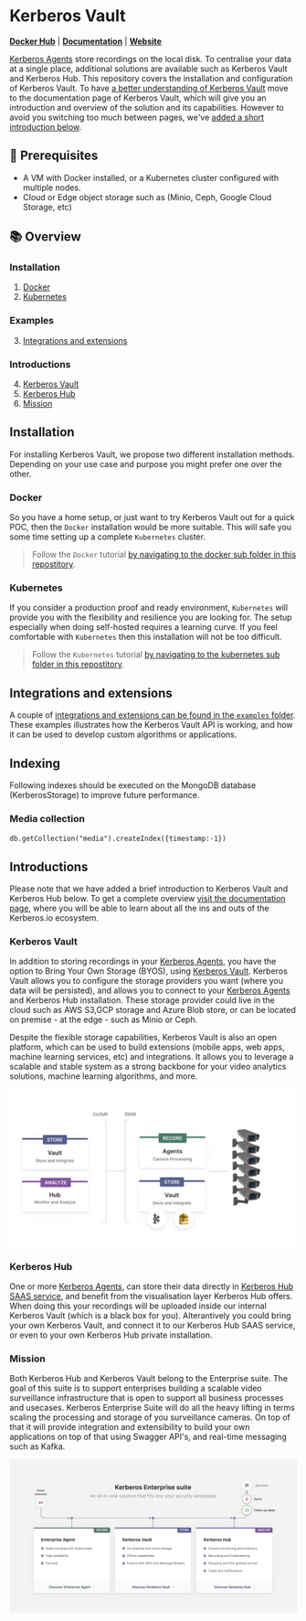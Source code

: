 # Kerberos Vault

[**Docker Hub**](https://hub.docker.com/r/kerberos/vault) | [**Documentation**](https://doc.kerberos.io/vault/first-things-first/) | [**Website**](https://kerberos.io) 

[Kerberos Agents](https://github.com/kerberos-io/agent) store recordings on the local disk. To centralise your data at a single place, additional solutions are available such as Kerberos Vault and Kerberos Hub. This repository covers the installation and configuration of Kerberos Vault. To have [a better understanding of Kerberos Vault](https://doc.kerberos.io/vault/first-things-first/) move to the documentation page of Kerberos Vault, which will give you an introduction and overview of the solution and its capabilities. However to avoid you switching too much between pages, we've [added a short introduction below](#introductions-1).

## :thinking: Prerequisites

* A VM with Docker installed, or a Kubernetes cluster configured with multiple nodes.
* Cloud or Edge object storage such as (Minio, Ceph, Google Cloud Storage, etc)

## :books: Overview

### Installation
1. [Docker](#docker)
2. [Kubernetes](#kubernetes)

### Examples
3. [Integrations and extensions](#integrations-and-extensions)
   
### Introductions
4. [Kerberos Vault](#kerberos-vault-1)
5. [Kerberos Hub](#kerberos-hub)
6. [Mission](#mission)
   
## Installation

For installing Kerberos Vault, we propose two different installation methods. Depending on your use case and purpose you might prefer one over the other.

### Docker

So you have a home setup, or just want to try Kerberos Vault out for a quick POC, then the `Docker` installation would be more suitable. This will safe you some time setting up a complete `Kubernetes` cluster.

> Follow the `Docker` tutorial [by navigating to the docker sub folder in this repostitory](docker/).

### Kubernetes

If you consider a production proof and ready environment, `Kubernetes` will provide you with the flexibility and resilience you are looking for. The setup especially when doing self-hosted requires a learning curve. If you feel comfortable with `Kubernetes` then this installation will not be too difficult.

> Follow the `Kubernetes` tutorial [by navigating to the kubernetes sub folder in this repostitory](kubernetes/).

## Integrations and extensions

A couple of [integrations and extensions can be found in the `examples` folder](examples). These examples illustrates how the Kerberos Vault API is working, and how it can be used to develop custom algorithms or applications.


## Indexing

Following indexes should be executed on the MongoDB database (KerberosStorage) to improve future performance.

### Media collection

    db.getCollection("media").createIndex({timestamp:-1})
    
## Introductions

Please note that we have added a brief introduction to Kerberos Vault and Kerberos Hub below. To get a complete overview [visit the documentation page](https://doc.kerberos.io), where you will be able to learn about all the ins and outs of the Kerberos.io ecosystem.

### Kerberos Vault
In addition to storing recordings in your [Kerberos Agents](https://github.com/kerberos-io/agent), you have the option to Bring Your Own Storage (BYOS), using [Kerberos Vault](https://doc.kerberos.io/vault/get-started/). Kerberos Vault allows you to configure the storage providers you want (where you data will be persisted), and allows you to connect to your [Kerberos Agents](https://github.com/kerberos-io/agent) and Kerberos Hub installation. These storage provider could live in the cloud such as AWS S3,GCP storage and Azure Blob store, or can be located on premise - at the edge - such as Minio or Ceph.

Despite the flexible storage capabilities, Kerberos Vault is also an open platform, which can be used to build extensions (mobile apps, web apps, machine learning services, etc) and integrations. It allows you to leverage a scalable and stable system as a strong backbone for your video analytics solutions, machine learning algorithms, and more.

![Kerberos Vault allows you to integrate.](./assets/vault-integrations.svg)

### Kerberos Hub 

One or more [Kerberos Agents](https://github.com/kerberos-io/agent), can store their data directly in [Kerberos Hub SAAS service](https://doc.kerberos.io/hub/first-things-first/), and benefit from the visualisation layer Kerberos Hub offers. When doing this your recordings will be uploaded inside our internal Kerberos Vault (which is a black box for you). Alterantively you could bring your own Kerberos Vault, and connect it to our Kerberos Hub SAAS service, or even to your own Kerberos Hub private installation.

### Mission

Both Kerberos Hub and Kerberos Vault belong to the Enterprise suite. The goal of this suite is to support enterprises building a scalable video surveillance infrastructure that is open to support all business processes and usecases. Kerberos Enterprise Suite will do all the heavy lifting in terms scaling the processing and storage of you surveillance cameras. On top of that it will provide integration and extensibility to build your own applications on top of that using Swagger API's, and real-time messaging such as Kafka.

[![Kerberos Enterprise Suite](./assets/kerberosio-enterprise.png)](https://kerberos.io/)

